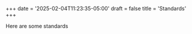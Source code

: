 +++
date = '2025-02-04T11:23:35-05:00'
draft = false
title = 'Standards'
+++

Here are some standards
